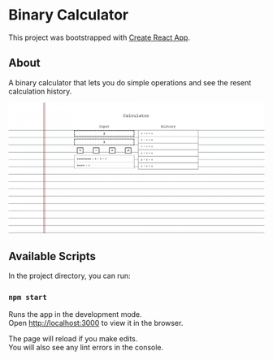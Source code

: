 # Binary Calculator

This project was bootstrapped with [Create React App](https://github.com/facebook/create-react-app).

## About

A binary calculator that lets you do simple operations and see the resent calculation history.

![screenshot](pc.png)



## Available Scripts

In the project directory, you can run:

### `npm start`

Runs the app in the development mode.<br />
Open [http://localhost:3000](http://localhost:3000) to view it in the browser.

The page will reload if you make edits.<br />
You will also see any lint errors in the console.

